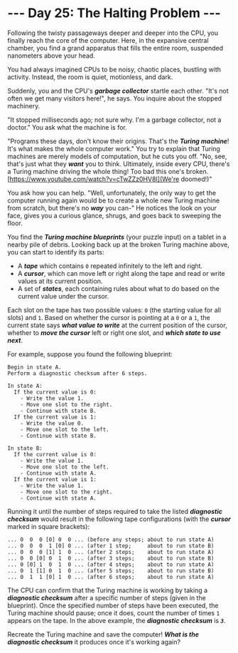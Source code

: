 # --- Day 25: The Halting Problem ---

Following the twisty passageways deeper and deeper into the CPU, you finally reach the <span title="Get it? CPU core?">core</span> of the computer. Here, in the expansive central chamber, you find a grand apparatus that fills the entire room, suspended nanometers above your head.


You had always imagined CPUs to be noisy, chaotic places, bustling with activity. Instead, the room is quiet, motionless, and dark.


Suddenly, you and the CPU's <em><b>garbage collector</b></em> startle each other. "It's not often we get  many visitors here!", he says. You inquire about the stopped machinery.


"It stopped milliseconds ago; not sure why. I'm a garbage collector, not a doctor." You ask what the machine is for.


"Programs these days, don't know their origins. That's the <em><b>Turing machine</b></em>! It's what makes the whole computer work." You try to explain that Turing machines are merely models of computation, but he cuts you off. "No, see, that's just what they <em><b>want</b></em> you to think. Ultimately, inside every CPU, there's a Turing machine driving the whole thing! Too bad this one's broken. [https://www.youtube.com/watch?v=cTwZZz0HV8I](We're doomed!)"


You ask how you can help. "Well, unfortunately, the only way to get the computer running again would be to create a whole new Turing machine from scratch, but there's no <em><b>way</b></em> you can-" He notices the look on your face, gives you a curious glance, shrugs, and goes back to sweeping the floor.


You find the <em><b>Turing machine blueprints</b></em> (your puzzle input) on a tablet in a nearby pile of debris. Looking back up at the broken Turing machine above, you can start to identify its parts:


<ul>
<li>A <em><b>tape</b></em> which contains <code>0</code> repeated infinitely to the left and right.</li>
<li>A <em><b>cursor</b></em>, which can move left or right along the tape and read or write values at its current position.</li>
<li>A set of <em><b>states</b></em>, each containing rules about what to do based on the current value under the cursor.</li>
</ul>
Each slot on the tape has two possible values: <code>0</code> (the starting value for all slots) and <code>1</code>. Based on whether the cursor is pointing at a <code>0</code> or a <code>1</code>, the current state says <em><b>what value to write</b></em> at the current position of the cursor, whether to <em><b>move the cursor</b></em> left or right one slot, and <em><b>which state to use next</b></em>.


For example, suppose you found the following blueprint:


<pre><code>Begin in state A.
Perform a diagnostic checksum after 6 steps.

In state A:
  If the current value is 0:
    - Write the value 1.
    - Move one slot to the right.
    - Continue with state B.
  If the current value is 1:
    - Write the value 0.
    - Move one slot to the left.
    - Continue with state B.

In state B:
  If the current value is 0:
    - Write the value 1.
    - Move one slot to the left.
    - Continue with state A.
  If the current value is 1:
    - Write the value 1.
    - Move one slot to the right.
    - Continue with state A.
</code></pre>
Running it until the number of steps required to take the listed <em><b>diagnostic checksum</b></em> would result in the following tape configurations (with the <em><b>cursor</b></em> marked in square brackets):


<pre><code>... 0  0  0 [0] 0  0 ... (before any steps; about to run state A)
... 0  0  0  1 [0] 0 ... (after 1 step;     about to run state B)
... 0  0  0 [1] 1  0 ... (after 2 steps;    about to run state A)
... 0  0 [0] 0  1  0 ... (after 3 steps;    about to run state B)
... 0 [0] 1  0  1  0 ... (after 4 steps;    about to run state A)
... 0  1 [1] 0  1  0 ... (after 5 steps;    about to run state B)
... 0  1  1 [0] 1  0 ... (after 6 steps;    about to run state A)
</code></pre>
The CPU can confirm that the Turing machine is working by taking a <em><b>diagnostic checksum</b></em> after a specific number of steps (given in the blueprint). Once the specified number of steps have been executed, the Turing machine should pause; once it does, count the number of times <code>1</code> appears on the tape. In the above example, the <em><b>diagnostic checksum</b></em> is <em><b><code>3</code></b></em>.


Recreate the Turing machine and save the computer! <em><b>What is the diagnostic checksum</b></em> it produces once it's working again?


